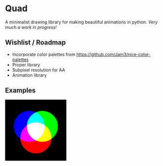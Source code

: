 # Quad
A minimalist drawing library for making beautiful animations in python.
_Very much a work in progress!_

## Wishlist / Roadmap

+ Incorporate color palettes from https://github.com/Jam3/nice-color-palettes
+ Proper library
+ Subpixel resolution for AA
+ Animation library

## Examples

![](examples/simple_circles.png)